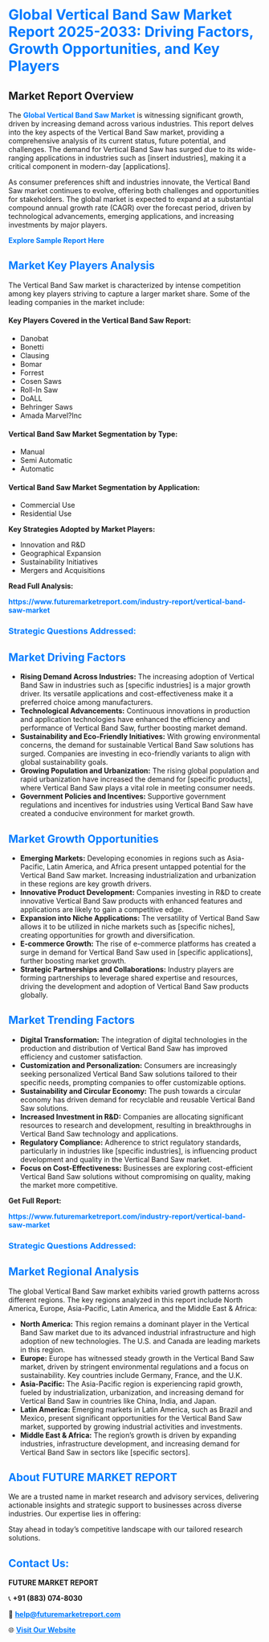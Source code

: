 <h1 style="color: #007BFF;">Global Vertical Band Saw Market Report 2025-2033: Driving Factors, Growth Opportunities, and Key Players</h1>

<section id="overview">
<h2>Market Report Overview</h2>
<p>The <a href="https://www.futuremarketreport.com/industry-report/vertical-band-saw-market" style="color: #007BFF; text-decoration: none;"><strong>Global Vertical Band Saw Market</strong></a> is witnessing significant growth, driven by increasing demand across various industries. This report delves into the key aspects of the Vertical Band Saw market, providing a comprehensive analysis of its current status, future potential, and challenges. The demand for Vertical Band Saw has surged due to its wide-ranging applications in industries such as [insert industries], making it a critical component in modern-day [applications].</p>
<p>As consumer preferences shift and industries innovate, the Vertical Band Saw market continues to evolve, offering both challenges and opportunities for stakeholders. The global market is expected to expand at a substantial compound annual growth rate (CAGR) over the forecast period, driven by technological advancements, emerging applications, and increasing investments by major players.</p>
</section>

<section id="overview">
<p><a href="https://www.futuremarketreport.com/request-sample/reportId=42740" style="color: #007BFF; text-decoration: none;"><strong>Explore Sample Report Here</strong></a></p>
</section>

<section id="key-players">
<h2 style="color: #007BFF;">Market Key Players Analysis</h2>
<p>The Vertical Band Saw market is characterized by intense competition among key players striving to capture a larger market share. Some of the leading companies in the market include:</p>
<h4>Key Players Covered in the Vertical Band Saw Report:</h4>
<ul><li>Danobat</li><li>Bonetti</li><li>Clausing</li><li>Bomar</li><li>Forrest</li><li>Cosen Saws</li><li>Roll-In Saw</li><li>DoALL</li><li>Behringer Saws</li><li>Amada Marvel?Inc</li></ul>
<h4>Vertical Band Saw Market Segmentation by Type:</h4>
<ul><li>Manual</li><li>Semi Automatic</li><li>Automatic</li></ul>

<h4>Vertical Band Saw Market Segmentation by Application:</h4>
<ul><li>Commercial Use</li><li>Residential Use</li></ul>
<p><strong>Key Strategies Adopted by Market Players:</strong></p>
<ul>
<li>Innovation and R&D</li>
<li>Geographical Expansion</li>
<li>Sustainability Initiatives</li>
<li>Mergers and Acquisitions</li>
</ul>
</section>

<section>
<p><strong>Read Full Analysis: </strong></p><a href="https://www.futuremarketreport.com/industry-report/vertical-band-saw-market" style="color: #007BFF; text-decoration: none;"><strong>https://www.futuremarketreport.com/industry-report/vertical-band-saw-market</strong></a>
<h3 style="color: #007BFF;">Strategic Questions Addressed:</h3>
</section>

<section id="driving-factors">
<h2 style="color: #007BFF;">Market Driving Factors</h2>
<ul>
<li><strong>Rising Demand Across Industries:</strong> The increasing adoption of Vertical Band Saw in industries such as [specific industries] is a major growth driver. Its versatile applications and cost-effectiveness make it a preferred choice among manufacturers.</li>
<li><strong>Technological Advancements:</strong> Continuous innovations in production and application technologies have enhanced the efficiency and performance of Vertical Band Saw, further boosting market demand.</li>
<li><strong>Sustainability and Eco-Friendly Initiatives:</strong> With growing environmental concerns, the demand for sustainable Vertical Band Saw solutions has surged. Companies are investing in eco-friendly variants to align with global sustainability goals.</li>
<li><strong>Growing Population and Urbanization:</strong> The rising global population and rapid urbanization have increased the demand for [specific products], where Vertical Band Saw plays a vital role in meeting consumer needs.</li>
<li><strong>Government Policies and Incentives:</strong> Supportive government regulations and incentives for industries using Vertical Band Saw have created a conducive environment for market growth.</li>
</ul>
</section>

<section id="growth-opportunities">
<h2 style="color: #007BFF;">Market Growth Opportunities</h2>
<ul>
<li><strong>Emerging Markets:</strong> Developing economies in regions such as Asia-Pacific, Latin America, and Africa present untapped potential for the Vertical Band Saw market. Increasing industrialization and urbanization in these regions are key growth drivers.</li>
<li><strong>Innovative Product Development:</strong> Companies investing in R&D to create innovative Vertical Band Saw products with enhanced features and applications are likely to gain a competitive edge.</li>
<li><strong>Expansion into Niche Applications:</strong> The versatility of Vertical Band Saw allows it to be utilized in niche markets such as [specific niches], creating opportunities for growth and diversification.</li>
<li><strong>E-commerce Growth:</strong> The rise of e-commerce platforms has created a surge in demand for Vertical Band Saw used in [specific applications], further boosting market growth.</li>
<li><strong>Strategic Partnerships and Collaborations:</strong> Industry players are forming partnerships to leverage shared expertise and resources, driving the development and adoption of Vertical Band Saw products globally.</li>
</ul>
</section>

<section id="trending-factors">
<h2 style="color: #007BFF;">Market Trending Factors</h2>
<ul>
<li><strong>Digital Transformation:</strong> The integration of digital technologies in the production and distribution of Vertical Band Saw has improved efficiency and customer satisfaction.</li>
<li><strong>Customization and Personalization:</strong> Consumers are increasingly seeking personalized Vertical Band Saw solutions tailored to their specific needs, prompting companies to offer customizable options.</li>
<li><strong>Sustainability and Circular Economy:</strong> The push towards a circular economy has driven demand for recyclable and reusable Vertical Band Saw solutions.</li>
<li><strong>Increased Investment in R&D:</strong> Companies are allocating significant resources to research and development, resulting in breakthroughs in Vertical Band Saw technology and applications.</li>
<li><strong>Regulatory Compliance:</strong> Adherence to strict regulatory standards, particularly in industries like [specific industries], is influencing product development and quality in the Vertical Band Saw market.</li>
<li><strong>Focus on Cost-Effectiveness:</strong> Businesses are exploring cost-efficient Vertical Band Saw solutions without compromising on quality, making the market more competitive.</li>
</ul>
</section>

<section>
<p><strong>Get Full Report: </strong></p><a href="https://www.futuremarketreport.com/industry-report/vertical-band-saw-market" style="color: #007BFF; text-decoration: none;"><strong>https://www.futuremarketreport.com/industry-report/vertical-band-saw-market</strong></a>
<h3 style="color: #007BFF;">Strategic Questions Addressed:</h3>
</section>


<section id="regional-analysis">
<h2 style="color: #007BFF;">Market Regional Analysis</h2>
<p>The global Vertical Band Saw market exhibits varied growth patterns across different regions. The key regions analyzed in this report include North America, Europe, Asia-Pacific, Latin America, and the Middle East & Africa:</p>
<ul>
<li><strong>North America:</strong> This region remains a dominant player in the Vertical Band Saw market due to its advanced industrial infrastructure and high adoption of new technologies. The U.S. and Canada are leading markets in this region.</li>
<li><strong>Europe:</strong> Europe has witnessed steady growth in the Vertical Band Saw market, driven by stringent environmental regulations and a focus on sustainability. Key countries include Germany, France, and the U.K.</li>
<li><strong>Asia-Pacific:</strong> The Asia-Pacific region is experiencing rapid growth, fueled by industrialization, urbanization, and increasing demand for Vertical Band Saw in countries like China, India, and Japan.</li>
<li><strong>Latin America:</strong> Emerging markets in Latin America, such as Brazil and Mexico, present significant opportunities for the Vertical Band Saw market, supported by growing industrial activities and investments.</li>
<li><strong>Middle East & Africa:</strong> The region’s growth is driven by expanding industries, infrastructure development, and increasing demand for Vertical Band Saw in sectors like [specific sectors].</li>
</ul>
</section>

<footer>
<h2 style="color: #007BFF;">About FUTURE MARKET REPORT</h2>
<p>We are a trusted name in market research and advisory services, delivering actionable insights and strategic support to businesses across diverse industries. Our expertise lies in offering:</p>

<p>Stay ahead in today’s competitive landscape with our tailored research solutions.</p>

<h2 style="color: #007BFF;">Contact Us:</h2>
<p><strong>FUTURE MARKET REPORT</strong></p>
<p>📞 <strong>+91 (883) 074-8030</strong></p>
<p>📧 <strong><a href="mailto:help@futuremarketreport.com" style="color: #007BFF;">help@futuremarketreport.com</a></strong></p>
<p>🌐 <strong><a href="https://www.futuremarketreport.com/" style="color: #007BFF;">Visit Our Website</a></strong></p>
</footer>